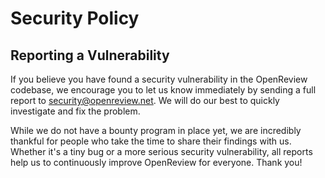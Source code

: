 # Security Policy

## Reporting a Vulnerability

If you believe you have found a security vulnerability in the OpenReview codebase, we encourage you to let us know immediately by sending a full report to security@openreview.net. We will do our best to quickly investigate and fix the problem.

While we do not have a bounty program in place yet, we are incredibly thankful for people who take the time to share their findings with us. Whether it's a tiny bug or a more serious security vulnerability, all reports help us to continuously improve OpenReview for everyone. Thank you!
